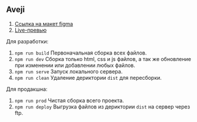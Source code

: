 Aveji
---

1. [Ссылка на макет figma](https://www.figma.com/file/Mjw3T665A9Wjj2g2LSUYX6/Aveji?type=design&t=ZxlTuLKpxKLn9usJ-6)
2. [Live-превью](https://etogithubdeniski.github.io/aveji/index.html)


Для разработки:
1. ```npm run build``` Первоначальная сборка всех файлов.
2. ```npm run dev``` Сборка только html, css и js файлов, а так же обновление при изменении или добавлении любых файлов.
3. ```npm run serve``` Запуск локального сервера.
4. ```npm run clean``` Удаление дериктории ```dist``` для пересборки.

Для продакшна:
1. ```npm run prod``` Чистая сборка всего проекта.
2. ```npm run deploy``` Выгрузка файлов из дериктории ```dist``` на сервер через ftp.
